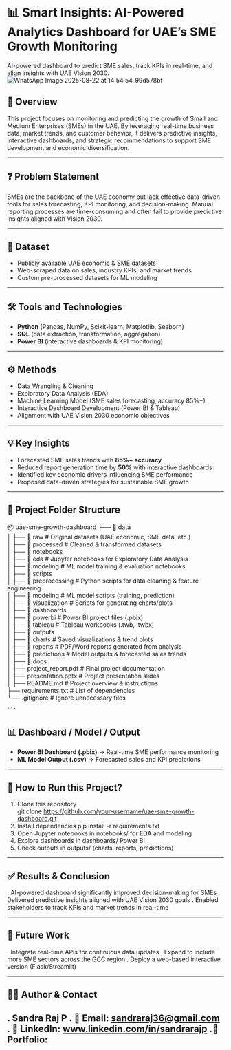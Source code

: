 # 📊 Smart Insights: AI-Powered Analytics Dashboard for UAE’s SME Growth Monitoring 
AI-powered dashboard to predict SME sales, track KPIs in real-time, and align insights with UAE Vision 2030.  
![WhatsApp Image 2025-08-22 at 14 54 54_99d578bf](https://github.com/user-attachments/assets/51528bb8-79f6-4d67-a2b6-3bc1e281e8d5)

## 📌 Overview  
This project focuses on monitoring and predicting the growth of Small and Medium Enterprises (SMEs) in the UAE. By leveraging real-time business data, market trends, and customer behavior, it delivers predictive insights, interactive dashboards, and strategic recommendations to support SME development and economic diversification.  

---

## ❓ Problem Statement  
SMEs are the backbone of the UAE economy but lack effective data-driven tools for sales forecasting, KPI monitoring, and decision-making. Manual reporting processes are time-consuming and often fail to provide predictive insights aligned with Vision 2030.  

---

## 📂 Dataset  
- Publicly available UAE economic & SME datasets  
- Web-scraped data on sales, industry KPIs, and market trends  
- Custom pre-processed datasets for ML modeling  

---

## 🛠️ Tools and Technologies  
- **Python** (Pandas, NumPy, Scikit-learn, Matplotlib, Seaborn)  
- **SQL** (data extraction, transformation, aggregation)  
- **Power BI** (interactive dashboards & KPI monitoring)  

---

## ⚙️ Methods  
- Data Wrangling & Cleaning  
- Exploratory Data Analysis (EDA)  
- Machine Learning Model (SME sales forecasting, accuracy 85%+)  
- Interactive Dashboard Development (Power BI & Tableau)  
- Alignment with UAE Vision 2030 economic objectives  

---

## 💡 Key Insights  
- Forecasted SME sales trends with **85%+ accuracy**  
- Reduced report generation time by **50%** with interactive dashboards  
- Identified key economic drivers influencing SME performance  
- Proposed data-driven strategies for sustainable SME growth  

---
## 📂 Project Folder Structure  

📦 uae-sme-growth-dashboard
├── 📂 data  
│   ├── 📂 raw               # Original datasets (UAE economic, SME data, etc.)  
│   ├── 📂 processed         # Cleaned & transformed datasets  
│
├── 📂 notebooks  
│   ├── 📂 eda               # Jupyter notebooks for Exploratory Data Analysis  
│   ├── 📂 modeling          # ML model training & evaluation notebooks  
│
├── 📂 scripts  
│   ├── 📂 preprocessing     # Python scripts for data cleaning & feature engineering  
│   ├── 📂 modeling          # ML model scripts (training, prediction)  
│   ├── 📂 visualization     # Scripts for generating charts/plots  
│
├── 📂 dashboards  
│   ├── 📂 powerbi           # Power BI project files (.pbix)  
│   ├── 📂 tableau           # Tableau workbooks (.twb, .twbx)  
│
├── 📂 outputs  
│   ├── 📂 charts            # Saved visualizations & trend plots  
│   ├── 📂 reports           # PDF/Word reports generated from analysis  
│   ├── 📂 predictions       # Model outputs & forecasted sales trends  
│
├── 📂 docs  
│   ├── project_report.pdf   # Final project documentation  
│   ├── presentation.pptx    # Project presentation slides  
│
├── README.md                # Project overview & instructions  
├── requirements.txt         # List of dependencies  
└── .gitignore               # Ignore unnecessary files  

 ```` ``` ````  
## 📊 Dashboard / Model / Output  
- **Power BI Dashboard (.pbix)** → Real-time SME performance monitoring  
- **ML Model Output (.csv)** → Forecasted sales and KPI predictions  

---

## 🚀 How to Run this Project?  
1. Clone this repository  
git clone https://github.com/your-username/uae-sme-growth-dashboard.git 
2. Install dependencies
pip install -r requirements.txt
3. Open Jupyter notebooks in notebooks/ for EDA and modeling
4. Explore dashboards in dashboards/ Power BI 
5. Check outputs in outputs/ (charts, reports, predictions)

---

## ✅ Results & Conclusion
. AI-powered dashboard significantly improved decision-making for SMEs
. Delivered predictive insights aligned with UAE Vision 2030 goals
. Enabled stakeholders to track KPIs and market trends in real-time

---

## 🔮 Future Work
. Integrate real-time APIs for continuous data updates
. Expand to include more SME sectors across the GCC region
. Deploy a web-based interactive version (Flask/Streamlit)

---

## 👩‍💻 Author & Contact

. Sandra Raj P
. 📧 Email: sandraraj36@gmail.com
. 💼 LinkedIn: www.linkedin.com/in/sandrarajp
.📂 Portfolio: 
---

